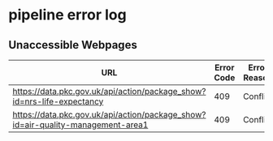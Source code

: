 # pipeline error log

## Unaccessible Webpages

|URL | Error Code | Error Reason|
|--- | --- | ---|
| https://data.pkc.gov.uk/api/action/package_show?id=nrs-life-expectancy | 409 | Conflict | 
| https://data.pkc.gov.uk/api/action/package_show?id=air-quality-management-area1 | 409 | Conflict | 
